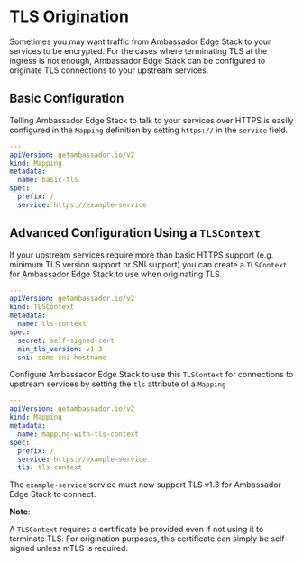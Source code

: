 # TLS Origination

Sometimes you may want traffic from Ambassador Edge Stack to your services to be encrypted. For the cases where terminating TLS at the ingress is not enough, Ambassador Edge Stack can be configured to originate TLS connections to your upstream services.

## Basic Configuration

Telling Ambassador Edge Stack to talk to your services over HTTPS is easily configured in the `Mapping` definition by setting `https://` in the `service` field.

```yaml
---
apiVersion: getambassador.io/v2
kind: Mapping
metadata:
  name: basic-tls
spec:
  prefix: /
  service: https://example-service
```

## Advanced Configuration Using a `TLSContext`

If your upstream services require more than basic HTTPS support (e.g. minimum TLS version support or SNI support) you can create a `TLSContext` for Ambassador Edge Stack to use when originating TLS.

```yaml
---
apiVersion: getambassador.io/v2
kind: TLSContext
metadata:
  name: tls-context
spec:
  secret: self-signed-cert
  min_tls_version: v1.3
  sni: some-sni-hostname
```

Configure Ambassador Edge Stack to use this `TLSContext` for connections to upstream services by setting the `tls` attribute of a `Mapping`

```yaml
---
apiVersion: getambassador.io/v2
kind: Mapping
metadata:
  name: mapping-with-tls-context
spec:
  prefix: /
  service: https://example-service
  tls: tls-context
```

The `example-service` service must now support TLS v1.3 for Ambassador Edge Stack to connect.

**Note**: 

A `TLSContext` requires a certificate be provided even if not using it to terminate TLS. For origination purposes, this certificate can simply be self-signed unless mTLS is required.
